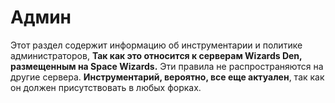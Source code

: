 # Админ

Этот раздел содержит информацию об инструментарии и политике администраторов, **Так как это относится к серверам Wizards Den, размещенным на Space Wizards.** Эти правила не распространяются на другие сервера. **Инструментарий, вероятно, все еще актуален**, так как он должен присутствовать в любых форках.